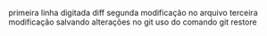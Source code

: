 primeira linha digitada diff
segunda modificação no arquivo
terceira modificação
salvando alterações no git
uso do comando git restore